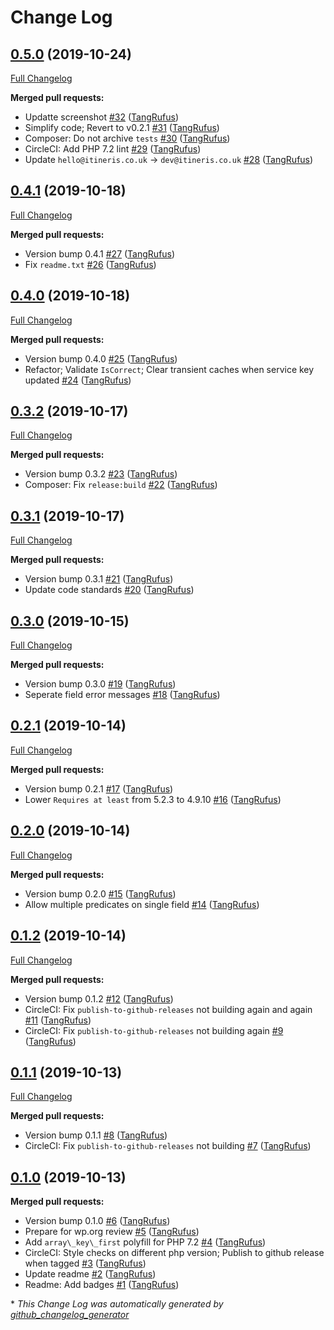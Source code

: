 # Change Log

## [0.5.0](https://github.com/ItinerisLtd/gf-loqate-bank-verification/tree/0.5.0) (2019-10-24)
[Full Changelog](https://github.com/ItinerisLtd/gf-loqate-bank-verification/compare/0.4.1...0.5.0)

**Merged pull requests:**

- Updatte screenshot [\#32](https://github.com/ItinerisLtd/gf-loqate-bank-verification/pull/32) ([TangRufus](https://github.com/TangRufus))
- Simplify code; Revert to v0.2.1 [\#31](https://github.com/ItinerisLtd/gf-loqate-bank-verification/pull/31) ([TangRufus](https://github.com/TangRufus))
- Composer: Do not archive `tests` [\#30](https://github.com/ItinerisLtd/gf-loqate-bank-verification/pull/30) ([TangRufus](https://github.com/TangRufus))
- CircleCI: Add PHP 7.2 lint [\#29](https://github.com/ItinerisLtd/gf-loqate-bank-verification/pull/29) ([TangRufus](https://github.com/TangRufus))
- Update `hello@itineris.co.uk` -\> `dev@itineris.co.uk` [\#28](https://github.com/ItinerisLtd/gf-loqate-bank-verification/pull/28) ([TangRufus](https://github.com/TangRufus))

## [0.4.1](https://github.com/ItinerisLtd/gf-loqate-bank-verification/tree/0.4.1) (2019-10-18)
[Full Changelog](https://github.com/ItinerisLtd/gf-loqate-bank-verification/compare/0.4.0...0.4.1)

**Merged pull requests:**

- Version bump 0.4.1 [\#27](https://github.com/ItinerisLtd/gf-loqate-bank-verification/pull/27) ([TangRufus](https://github.com/TangRufus))
- Fix `readme.txt` [\#26](https://github.com/ItinerisLtd/gf-loqate-bank-verification/pull/26) ([TangRufus](https://github.com/TangRufus))

## [0.4.0](https://github.com/ItinerisLtd/gf-loqate-bank-verification/tree/0.4.0) (2019-10-18)
[Full Changelog](https://github.com/ItinerisLtd/gf-loqate-bank-verification/compare/0.3.2...0.4.0)

**Merged pull requests:**

- Version bump 0.4.0 [\#25](https://github.com/ItinerisLtd/gf-loqate-bank-verification/pull/25) ([TangRufus](https://github.com/TangRufus))
- Refactor; Validate `IsCorrect`; Clear transient caches when service key updated [\#24](https://github.com/ItinerisLtd/gf-loqate-bank-verification/pull/24) ([TangRufus](https://github.com/TangRufus))

## [0.3.2](https://github.com/ItinerisLtd/gf-loqate-bank-verification/tree/0.3.2) (2019-10-17)
[Full Changelog](https://github.com/ItinerisLtd/gf-loqate-bank-verification/compare/0.3.1...0.3.2)

**Merged pull requests:**

- Version bump 0.3.2 [\#23](https://github.com/ItinerisLtd/gf-loqate-bank-verification/pull/23) ([TangRufus](https://github.com/TangRufus))
- Composer: Fix `release:build` [\#22](https://github.com/ItinerisLtd/gf-loqate-bank-verification/pull/22) ([TangRufus](https://github.com/TangRufus))

## [0.3.1](https://github.com/ItinerisLtd/gf-loqate-bank-verification/tree/0.3.1) (2019-10-17)
[Full Changelog](https://github.com/ItinerisLtd/gf-loqate-bank-verification/compare/0.3.0...0.3.1)

**Merged pull requests:**

- Version bump 0.3.1 [\#21](https://github.com/ItinerisLtd/gf-loqate-bank-verification/pull/21) ([TangRufus](https://github.com/TangRufus))
- Update code standards [\#20](https://github.com/ItinerisLtd/gf-loqate-bank-verification/pull/20) ([TangRufus](https://github.com/TangRufus))

## [0.3.0](https://github.com/ItinerisLtd/gf-loqate-bank-verification/tree/0.3.0) (2019-10-15)
[Full Changelog](https://github.com/ItinerisLtd/gf-loqate-bank-verification/compare/0.2.1...0.3.0)

**Merged pull requests:**

- Version bump 0.3.0 [\#19](https://github.com/ItinerisLtd/gf-loqate-bank-verification/pull/19) ([TangRufus](https://github.com/TangRufus))
- Seperate field error messages [\#18](https://github.com/ItinerisLtd/gf-loqate-bank-verification/pull/18) ([TangRufus](https://github.com/TangRufus))

## [0.2.1](https://github.com/ItinerisLtd/gf-loqate-bank-verification/tree/0.2.1) (2019-10-14)
[Full Changelog](https://github.com/ItinerisLtd/gf-loqate-bank-verification/compare/0.2.0...0.2.1)

**Merged pull requests:**

- Version bump 0.2.1 [\#17](https://github.com/ItinerisLtd/gf-loqate-bank-verification/pull/17) ([TangRufus](https://github.com/TangRufus))
- Lower `Requires at least` from 5.2.3 to 4.9.10 [\#16](https://github.com/ItinerisLtd/gf-loqate-bank-verification/pull/16) ([TangRufus](https://github.com/TangRufus))

## [0.2.0](https://github.com/ItinerisLtd/gf-loqate-bank-verification/tree/0.2.0) (2019-10-14)
[Full Changelog](https://github.com/ItinerisLtd/gf-loqate-bank-verification/compare/0.1.2...0.2.0)

**Merged pull requests:**

- Version bump 0.2.0 [\#15](https://github.com/ItinerisLtd/gf-loqate-bank-verification/pull/15) ([TangRufus](https://github.com/TangRufus))
- Allow multiple predicates on single field [\#14](https://github.com/ItinerisLtd/gf-loqate-bank-verification/pull/14) ([TangRufus](https://github.com/TangRufus))

## [0.1.2](https://github.com/ItinerisLtd/gf-loqate-bank-verification/tree/0.1.2) (2019-10-14)
[Full Changelog](https://github.com/ItinerisLtd/gf-loqate-bank-verification/compare/0.1.1...0.1.2)

**Merged pull requests:**

- Version bump 0.1.2 [\#12](https://github.com/ItinerisLtd/gf-loqate-bank-verification/pull/12) ([TangRufus](https://github.com/TangRufus))
- CircleCI: Fix `publish-to-github-releases` not building again and again [\#11](https://github.com/ItinerisLtd/gf-loqate-bank-verification/pull/11) ([TangRufus](https://github.com/TangRufus))
- CircleCI: Fix `publish-to-github-releases` not building again [\#9](https://github.com/ItinerisLtd/gf-loqate-bank-verification/pull/9) ([TangRufus](https://github.com/TangRufus))

## [0.1.1](https://github.com/ItinerisLtd/gf-loqate-bank-verification/tree/0.1.1) (2019-10-13)
[Full Changelog](https://github.com/ItinerisLtd/gf-loqate-bank-verification/compare/0.1.0...0.1.1)

**Merged pull requests:**

- Version bump 0.1.1 [\#8](https://github.com/ItinerisLtd/gf-loqate-bank-verification/pull/8) ([TangRufus](https://github.com/TangRufus))
- CircleCI: Fix `publish-to-github-releases` not building [\#7](https://github.com/ItinerisLtd/gf-loqate-bank-verification/pull/7) ([TangRufus](https://github.com/TangRufus))

## [0.1.0](https://github.com/ItinerisLtd/gf-loqate-bank-verification/tree/0.1.0) (2019-10-13)
**Merged pull requests:**

- Version bump 0.1.0 [\#6](https://github.com/ItinerisLtd/gf-loqate-bank-verification/pull/6) ([TangRufus](https://github.com/TangRufus))
- Prepare for wp.org review [\#5](https://github.com/ItinerisLtd/gf-loqate-bank-verification/pull/5) ([TangRufus](https://github.com/TangRufus))
- Add `array\_key\_first` polyfill for PHP 7.2 [\#4](https://github.com/ItinerisLtd/gf-loqate-bank-verification/pull/4) ([TangRufus](https://github.com/TangRufus))
-  CircleCI: Style checks on different php version; Publish to github release when tagged [\#3](https://github.com/ItinerisLtd/gf-loqate-bank-verification/pull/3) ([TangRufus](https://github.com/TangRufus))
- Update readme [\#2](https://github.com/ItinerisLtd/gf-loqate-bank-verification/pull/2) ([TangRufus](https://github.com/TangRufus))
- Readme: Add badges [\#1](https://github.com/ItinerisLtd/gf-loqate-bank-verification/pull/1) ([TangRufus](https://github.com/TangRufus))



\* *This Change Log was automatically generated by [github_changelog_generator](https://github.com/skywinder/Github-Changelog-Generator)*
